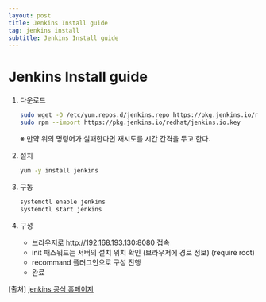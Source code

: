 ```yaml
---
layout: post
title: Jenkins Install guide
tag: jenkins install
subtitle: Jenkins Install guide
---
```




# Jenkins Install guide



1. 다운로드

    ```bash
    sudo wget -O /etc/yum.repos.d/jenkins.repo https://pkg.jenkins.io/redhat/jenkins.repo
    sudo rpm --import https://pkg.jenkins.io/redhat/jenkins.io.key
    ```
    
    ※ 만약 위의 명령어가 실패한다면 재시도를 시간 간격을 두고 한다. 
    
2. 설치

    ~~~bash
    yum -y install jenkins
    ~~~
    
    
    
3. 구동

    ~~~bash
    systemctl enable jenkins
    systemctl start jenkins
    ~~~

    

4. 구성

    * 브라우저로 http://192.168.193.130:8080 접속
    * init 패스워드는 서버의 설치 위치 확인 (브라우저에 경로 정보) (require root)
    * recommand 플러그인으로 구성 진행
    * 완료

[출처] [jenkins 공식 홈페이지](https://jenkins.io/doc/book/installing/)